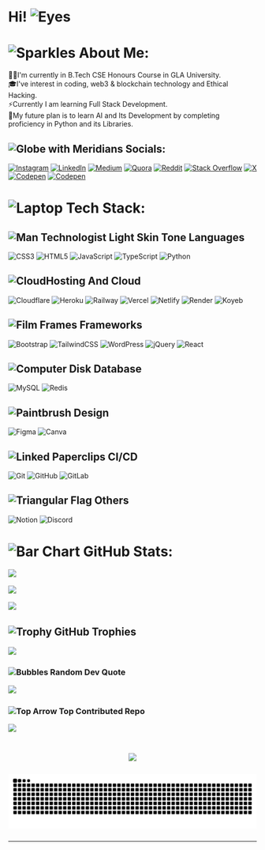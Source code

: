 # Hi! <img src="https://raw.githubusercontent.com/Tarikul-Islam-Anik/Animated-Fluent-Emojis/master/Emojis/Hand%20gestures/Eyes.png" alt="Eyes" width="35" height="35" />

# <img src="https://raw.githubusercontent.com/Tarikul-Islam-Anik/Animated-Fluent-Emojis/master/Emojis/Activities/Sparkles.png" alt="Sparkles" width="30" height="30" /> About Me:
🧑‍🎓I'm currently in B.Tech CSE Honours Course in GLA University.<br>🎓I've interest in coding, web3 & blockchain technology and Ethical Hacking.<br>⚡Currently I am learning Full Stack Development.<br>🌱My future plan is to learn AI and Its Development by completing proficiency in Python and its Libraries.


## <img src="https://raw.githubusercontent.com/Tarikul-Islam-Anik/Animated-Fluent-Emojis/master/Emojis/Travel%20and%20places/Globe%20with%20Meridians.png" alt="Globe with Meridians" width="30" height="30" /> Socials:
[![Instagram](https://img.shields.io/badge/Instagram-%23E4405F.svg?logo=Instagram&logoColor=white)](https://instagram.com/0xarchit) [![LinkedIn](https://img.shields.io/badge/LinkedIn-%230077B5.svg?logo=linkedin&logoColor=white)](https://linkedin.com/in/0xarchit) [![Medium](https://img.shields.io/badge/Medium-12100E?logo=medium&logoColor=white)](https://medium.com/@0xarchit) [![Quora](https://img.shields.io/badge/Quora-%23B92B27.svg?logo=Quora&logoColor=white)](https://quora.com/profile/0xarchit) [![Reddit](https://img.shields.io/badge/Reddit-%23FF4500.svg?logo=Reddit&logoColor=white)](https://reddit.com/user/0xarchit) [![Stack Overflow](https://img.shields.io/badge/-Stackoverflow-FE7A16?logo=stack-overflow&logoColor=white)](https://stackoverflow.com/users/28119660) [![X](https://img.shields.io/badge/X-black.svg?logo=X&logoColor=white)](https://x.com/0xarchit) [![Codepen](https://img.shields.io/badge/Codepen-000000?style=for-the-badge&logo=codepen&logoColor=white)](https://codepen.io/0xarchit) [![Codepen](https://img.shields.io/badge/Hyperskill-000000?style=for-the-badge&logo=hyperskill&logoColor=white)](https://hyperskill.org/profile/617592135)

# <img src="https://raw.githubusercontent.com/Tarikul-Islam-Anik/Animated-Fluent-Emojis/master/Emojis/Objects/Laptop.png" alt="Laptop" width="30" height="30" /> Tech Stack:
## <img src="https://raw.githubusercontent.com/Tarikul-Islam-Anik/Animated-Fluent-Emojis/master/Emojis/People%20with%20professions/Man%20Technologist%20Light%20Skin%20Tone.png" alt="Man Technologist Light Skin Tone" width="30" height="30" /> Languages
![CSS3](https://img.shields.io/badge/css3-%231572B6.svg?style=flat&logo=css3&logoColor=white) ![HTML5](https://img.shields.io/badge/html5-%23E34F26.svg?style=flat&logo=html5&logoColor=white) ![JavaScript](https://img.shields.io/badge/javascript-%23323330.svg?style=flat&logo=javascript&logoColor=%23F7DF1E) ![TypeScript](https://img.shields.io/badge/typescript-%23007ACC.svg?style=flat&logo=typescript&logoColor=white) ![Python](https://img.shields.io/badge/python-3670A0?style=flat&logo=python&logoColor=ffdd54)

## <img src="https://raw.githubusercontent.com/Tarikul-Islam-Anik/Animated-Fluent-Emojis/master/Emojis/Travel%20and%20places/Cloud.png" alt="Cloud" width="30" height="30" />Hosting And Cloud
![Cloudflare](https://img.shields.io/badge/Cloudflare-F38020?style=flat&logo=Cloudflare&logoColor=white) ![Heroku](https://img.shields.io/badge/heroku-%23430098.svg?style=flat&logo=heroku&logoColor=white) ![Railway](https://img.shields.io/badge/railway-%23430098.svg?style=flat&logo=railway&logoColor=white) ![Vercel](https://img.shields.io/badge/vercel-%23000000.svg?style=flat&logo=vercel&logoColor=white) ![Netlify](https://img.shields.io/badge/netlify-%23000000.svg?style=flat&logo=netlify&logoColor=#00C7B7) ![Render](https://img.shields.io/badge/Render-black.svg?style=flat&logo=render&logoColor=white) ![Koyeb](https://img.shields.io/badge/Koyeb-black.svg?style=flat&logo=koyeb&logoColor=white)


## <img src="https://raw.githubusercontent.com/Tarikul-Islam-Anik/Animated-Fluent-Emojis/master/Emojis/Objects/Film%20Frames.png" alt="Film Frames" width="30" height="30" /> Frameworks
![Bootstrap](https://img.shields.io/badge/bootstrap-%238511FA.svg?style=flat&logo=bootstrap&logoColor=white) ![TailwindCSS](https://img.shields.io/badge/tailwindcss-%2338B2AC.svg?style=flat&logo=tailwind-css&logoColor=white) ![WordPress](https://img.shields.io/badge/WordPress-%23117AC9.svg?style=flat&logo=WordPress&logoColor=white) ![jQuery](https://img.shields.io/badge/jquery-%230769AD.svg?style=flat&logo=jquery&logoColor=white) ![React](https://img.shields.io/badge/react-%2320232a.svg?style=flat&logo=react&logoColor=%2361DAFB)

## <img src="https://raw.githubusercontent.com/Tarikul-Islam-Anik/Animated-Fluent-Emojis/master/Emojis/Objects/Computer%20Disk.png" alt="Computer Disk" width="30" height="30" /> Database
![MySQL](https://img.shields.io/badge/mysql-4479A1.svg?style=flat&logo=mysql&logoColor=white) ![Redis](https://img.shields.io/badge/redis-%23DD0031.svg?style=flat&logo=redis&logoColor=white)

## <img src="https://raw.githubusercontent.com/Tarikul-Islam-Anik/Animated-Fluent-Emojis/master/Emojis/Objects/Paintbrush.png" alt="Paintbrush" width="30" height="30" /> Design
![Figma](https://img.shields.io/badge/figma-%23F24E1E.svg?style=flat&logo=figma&logoColor=white) ![Canva](https://img.shields.io/badge/Canva-%2300C4CC.svg?style=flat&logo=Canva&logoColor=white)

## <img src="https://raw.githubusercontent.com/Tarikul-Islam-Anik/Animated-Fluent-Emojis/master/Emojis/Objects/Linked%20Paperclips.png" alt="Linked Paperclips" width="30" height="30" /> CI/CD
![Git](https://img.shields.io/badge/git-%23F05033.svg?style=flat&logo=git&logoColor=white) ![GitHub](https://img.shields.io/badge/github-%23121011.svg?style=flat&logo=github&logoColor=white) ![GitLab](https://img.shields.io/badge/gitlab-%23181717.svg?style=flat&logo=gitlab&logoColor=white)

## <img src="https://raw.githubusercontent.com/Tarikul-Islam-Anik/Animated-Fluent-Emojis/master/Emojis/Symbols/Triangular%20Flag.png" alt="Triangular Flag" width="30" height="30" /> Others
![Notion](https://img.shields.io/badge/Notion-%23000000.svg?style=flat&logo=notion&logoColor=white) ![Discord](https://img.shields.io/badge/Discord-%23000000.svg?style=flat&logo=discord&logoColor=white) 

# <img src="https://raw.githubusercontent.com/Tarikul-Islam-Anik/Animated-Fluent-Emojis/master/Emojis/Objects/Bar%20Chart.png" alt="Bar Chart" width="30" height="30" /> GitHub Stats:
![](https://github-readme-stats.vercel.app/api?username=0xarchit&theme=dark&hide_border=false&include_all_commits=true&count_private=true/)<br/>

![](https://github-readme-streak-stats.herokuapp.com/?user=0xarchit&theme=dark&hide_border=false)<br/>

![](https://github-readme-stats.vercel.app/api/top-langs/?username=0xarchit&theme=dark&hide_border=false&include_all_commits=true&count_private=true&layout=compact)

## <img src="https://raw.githubusercontent.com/Tarikul-Islam-Anik/Animated-Fluent-Emojis/master/Emojis/Activities/Trophy.png" alt="Trophy" width="30" height="30" /> GitHub Trophies
![](https://github-profile-trophy.vercel.app/?username=0xarchit&theme=radical&no-frame=false&no-bg=true&margin-w=4)

### <img src="https://raw.githubusercontent.com/Tarikul-Islam-Anik/Animated-Fluent-Emojis/master/Emojis/Symbols/Bubbles.png" alt="Bubbles" width="30" height="30" /> Random Dev Quote
![](https://quotes-github-readme.vercel.app/api?type=horizontal&theme=radical)

### <img src="https://raw.githubusercontent.com/Tarikul-Islam-Anik/Animated-Fluent-Emojis/master/Emojis/Symbols/Top%20Arrow.png" alt="Top Arrow" width="30" height="30" /> Top Contributed Repo
![](https://github-contributor-stats.vercel.app/api?username=0xarchit&limit=5&theme=dark&combine_all_yearly_contributions=true)

###

<br clear="both">

<div align="center">
  <img src="https://profile-counter.glitch.me/0xarchit/count.svg?"  />
</div>

###

<img src="https://raw.githubusercontent.com/0xarchit/0xarchit/output/snake.svg" alt="snake animation" />

###
---
